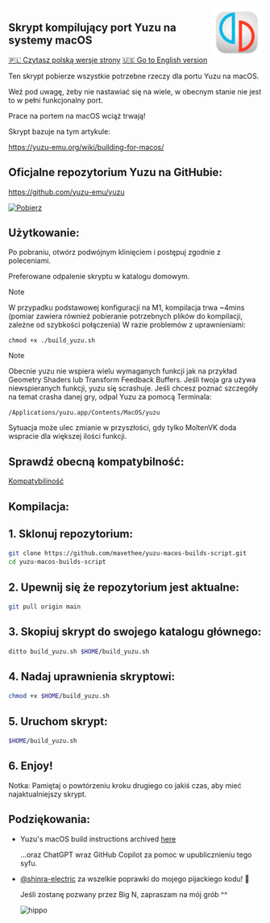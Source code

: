 <img src="./assets/icons/yuzu_icon.png" width="20%" height="20%" align="right"/> 

## Skrypt kompilujący port Yuzu na systemy macOS

[🇵🇱 Czytasz polską wersje strony](README_pl_PL.md) [🇺🇸 Go to English version](README.md)

Ten skrypt pobierze wszystkie potrzebne rzeczy dla portu Yuzu na macOS.

Weź pod uwagę, żeby nie nastawiać się na wiele, w obecnym stanie nie jest to w pełni funkcjonalny port. 

Prace na portem na macOS wciąż trwają!

Skrypt bazuje na tym artykule:

https://yuzu-emu.org/wiki/building-for-macos/

## Oficjalne repozytorium Yuzu na GitHubie:

https://github.com/yuzu-emu/yuzu

[![Pobierz](https://img.shields.io/badge/Download-v0.0.6-brightgreen)](https://github.com/mavethee/yuzu-macos-builds-script/releases/download/0.0.6/build_yuzu.sh)

## Użytkowanie:

Po pobraniu, otwórz podwójnym klinięciem i postępuj zgodnie z poleceniami.

Preferowane odpalenie skryptu w katalogu domowym.

> [!NOTE]
> W przypadku podstawowej konfiguracji na M1, kompilacja trwa ~4mins (pomiar zawiera również pobieranie potrzebnych plików do kompilacji, zależne od szybkości połączenia)
> W razie problemów z uprawnieniami:
> ```
> chmod +x ./build_yuzu.sh
> ```

> [!NOTE]
> Obecnie yuzu nie wspiera wielu wymaganych funkcji jak na przykład Geometry Shaders lub Transform Feedback Buffers.
> Jeśli twoja gra używa niewspieranych funkcji, yuzu się scrashuje.
> Jeśli chcesz poznać szczegóły na temat crasha danej gry, odpal Yuzu za pomocą Terminala:
> ```
> /Applications/yuzu.app/Contents/MacOS/yuzu
> ```
> Sytuacja może ulec zmianie w przyszłości, gdy tylko MoltenVK doda wspracie dla większej ilości funkcji.

## Sprawdź obecną kompatybilność:

[Kompatybiliność](./assets/compatibility/compatibility_pl_PL.md)

## Kompilacja:

## 1. Sklonuj repozytorium:

```sh
git clone https://github.com/mavethee/yuzu-macos-builds-script.git
cd yuzu-macos-builds-script
```

## 2. Upewnij się że repozytorium jest aktualne:

```sh
git pull origin main
```

## 3. Skopiuj skrypt do swojego katalogu głównego:

```sh
ditto build_yuzu.sh $HOME/build_yuzu.sh
```

## 4. Nadaj uprawnienia skryptowi:

```sh
chmod +x $HOME/build_yuzu.sh
```

## 5. Uruchom skrypt:

```sh
$HOME/build_yuzu.sh
```

## 6. Enjoy!

Notka: Pamiętaj o powtórzeniu kroku drugiego co jakiś czas, aby mieć najaktualniejszy skrypt. </br>

## Podziękowania:

-   Yuzu's macOS build instructions archived [here](https://web.archive.org/web/20240113191459/https://yuzu-emu.org/wiki/building-for-macos/)

    ...oraz ChatGPT wraz GitHub Copilot za pomoc w upublicznieniu tego syfu.

-   [@shinra-electric](https://github.com/shinra-electric) za wszelkie poprawki do mojego pijackiego kodu! 🍻

    Jeśli zostanę pozwany przez Big N, zapraszam na mój grób ^^

    ![hippo](https://media.tenor.com/uH3ibKuHMSQAAAAC/anime-citrus.gif)

